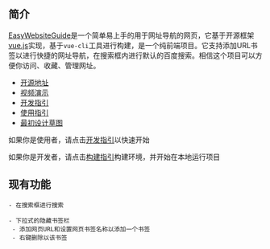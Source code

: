 ## 简介

[EasyWebsiteGuide](https://github.com/CDBxinhe/EasyWebsiteGuide)是一个简单易上手的用于网址导航的网页，它基于开源框架[vue.js](https://github.com/vuejs)实现，基于`vue-cli`工具进行构建，是一个纯前端项目。它支持添加URL书签以进行快捷的网址导航，在搜索框内进行默认的百度搜索。相信这个项目可以方便你访问、收藏、管理网址。

- [开源地址](https://github.com/CDBxinhe/EasyWebsiteGuide)
- [视频演示](https://www.bilibili.com/video/BV1Fr4y1a7DH)
- [开发指引](./Readme/Readme_构建指引)
- [使用指引](./Readme/Readme_使用指引.md)
- [最初设计草图](./Readme/Readme_设计草图.md)

如果你是使用者，请点击[开发指引](./Readme/Readme_使用指引.md)以快速开始

如果你是开发者，请点击[构建指引](./Readme/Readme_构建指引)构建环境，并开始在本地运行项目

## 现有功能

```
- 在搜索框进行搜索

- 下拉式的隐藏书签栏
 - 添加网页URL和设置网页书签名称以添加一个书签
 - 右键删除以该书签
```

